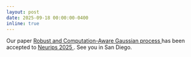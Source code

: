 ```yaml
---
layout: post
date: 2025-09-18 00:00:00-0400
inline: true
---
```



<!--Attending <a href='https://sites.google.com/view/ellis-robust-ml-workshop'> ELLIS Robust ML Workshop </a> from 23 to 24 September 2023 at Aalto Dipoli.-->

<!--A new <a href='https://arxiv.org/abs/2405.14657'> preprint </a> is under review. This is the extension work of our <a href='assets/pdf/heteroscedasticPBO_neurips2023.pdf'> workshop paper </a>.-->

Our paper <a href='https://arxiv.org/abs/2505.21133'> Robust and Computation-Aware Gaussian process </a> has been accepted to <a href='https://neurips.cc/'> Neurips 2025 </a>. See you in San Diego.